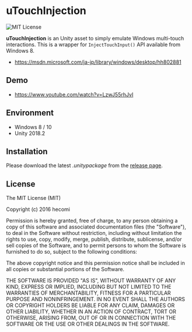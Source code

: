 uTouchInjection
===============

![MIT License](http://img.shields.io/badge/license-MIT-blue.svg?style=flat)

**uTouchInjection** is an Unity asset to simply emulate Windows multi-touch interactions. This is a wrapper for `InjectTouchInput()` API available from Windows 8.

- https://msdn.microsoft.com/ja-jp/library/windows/desktop/hh802881


Demo
----

- https://www.youtube.com/watch?v=LzwJ55rhJvI


Environment
-----------
- Windows 8 / 10
- Unity 2018.2


Installation
------------
Please download the latest *.unitypackage* from the [release page](https://github.com/hecomi/uTouchInjection/releases).


License
-------
The MIT License (MIT)

Copyright (c) 2016 hecomi

Permission is hereby granted, free of charge, to any person obtaining a copy of
this software and associated documentation files (the "Software"), to deal in
the Software without restriction, including without limitation the rights to
use, copy, modify, merge, publish, distribute, sublicense, and/or sell copies of
the Software, and to permit persons to whom the Software is furnished to do so,
subject to the following conditions:

The above copyright notice and this permission notice shall be included in all
copies or substantial portions of the Software.

THE SOFTWARE IS PROVIDED "AS IS", WITHOUT WARRANTY OF ANY KIND, EXPRESS OR
IMPLIED, INCLUDING BUT NOT LIMITED TO THE WARRANTIES OF MERCHANTABILITY, FITNESS
FOR A PARTICULAR PURPOSE AND NONINFRINGEMENT. IN NO EVENT SHALL THE AUTHORS OR
COPYRIGHT HOLDERS BE LIABLE FOR ANY CLAIM, DAMAGES OR OTHER LIABILITY, WHETHER
IN AN ACTION OF CONTRACT, TORT OR OTHERWISE, ARISING FROM, OUT OF OR IN
CONNECTION WITH THE SOFTWARE OR THE USE OR OTHER DEALINGS IN THE SOFTWARE.
